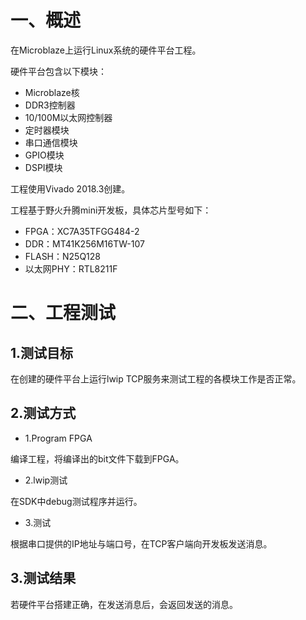 # 一、概述
在Microblaze上运行Linux系统的硬件平台工程。

硬件平台包含以下模块：
- Microblaze核
- DDR3控制器
- 10/100M以太网控制器
- 定时器模块
- 串口通信模块
- GPIO模块
- DSPI模块

工程使用Vivado 2018.3创建。

工程基于野火升腾mini开发板，具体芯片型号如下：
- FPGA：XC7A35TFGG484-2
- DDR：MT41K256M16TW-107
- FLASH：N25Q128
- 以太网PHY：RTL8211F

# 二、工程测试
## 1.测试目标
在创建的硬件平台上运行lwip TCP服务来测试工程的各模块工作是否正常。
## 2.测试方式
- 1.Program FPGA

编译工程，将编译出的bit文件下载到FPGA。
- 2.lwip测试

在SDK中debug测试程序并运行。

- 3.测试

根据串口提供的IP地址与端口号，在TCP客户端向开发板发送消息。
## 3.测试结果
若硬件平台搭建正确，在发送消息后，会返回发送的消息。
